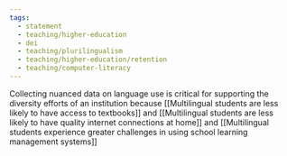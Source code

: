 ```yaml
---
tags:
  - statement
  - teaching/higher-education
  - dei
  - teaching/plurilingualism
  - teaching/higher-education/retention
  - teaching/computer-literacy
---
```


Collecting nuanced data on language use is critical for supporting the diversity efforts of an institution because [[Multilingual students are less likely to have access to textbooks]] and [[Multilingual students are less likely to have quality internet connections at home]] and [[Multilingual students experience greater challenges in using school learning management systems]]